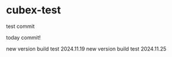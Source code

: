 # cubex-test

test commit

today commit!

new version build test 2024.11.19
new version build test 2024.11.25

